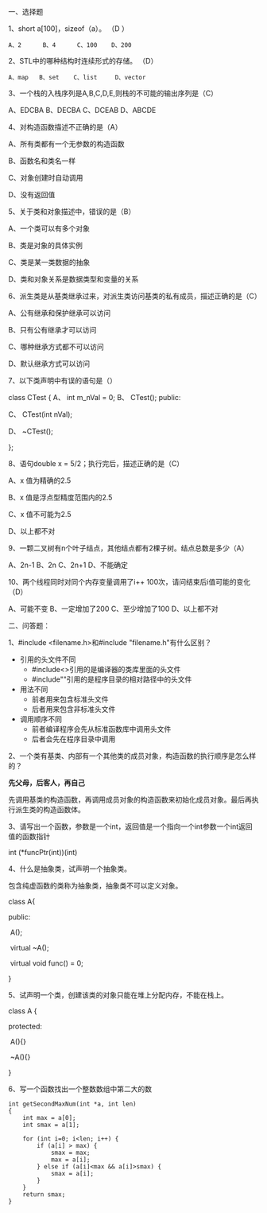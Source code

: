 一、选择题

1、short a[100]，sizeof（a）。  （D ）

    A、2      B、4      C、100    D、200

2、STL中的哪种结构时连续形式的存储。 （D）

    A、map   B、set    C、list     D、vector

3、一个栈的入栈序列是A,B,C,D,E,则栈的不可能的输出序列是（C）

   A、EDCBA  B、DECBA   C、DCEAB   D、ABCDE

4、对构造函数描述不正确的是（A）

   A、所有类都有一个无参数的构造函数

   B、函数名和类名一样

   C、对象创建时自动调用

   D、没有返回值

5、关于类和对象描述中，错误的是（B）

   A、一个类可以有多个对象

   B、类是对象的具体实例

   C、类是某一类数据的抽象

   D、类和对象关系是数据类型和变量的关系

6、派生类是从基类继承过来，对派生类访问基类的私有成员，描述正确的是（C）

   A、公有继承和保护继承可以访问

   B、只有公有继承才可以访问

   C、哪种继承方式都不可以访问

   D、默认继承方式可以访问

7、以下类声明中有误的语句是（）

 class CTest {
 A、 int m_nVal = 0;
 B、 CTest();
public:

 C、 CTest(int nVal);

 D、 ~CTest();

 };

8、语句double x = 5/2；执行完后，描述正确的是（C）

   A、x 值为精确的2.5

   B、x 值是浮点型精度范围内的2.5

   C、x 值不可能为2.5

   D、以上都不对

9、一颗二叉树有n个叶子结点，其他结点都有2棵子树。结点总数是多少（A）

   A、2n-1     B、2n     C、2n+1     D、不能确定

10、两个线程同时对同个内存变量调用了i++ 100次，请问结束后i值可能的变化（D）

 A、可能不变 B、一定增加了200
 C、至少增加了100 D、以上都不对

二、问答题：

1、#include <filename.h>和#include "filename.h"有什么区别？

- 引用的头文件不同
  - #include<>引用的是编译器的类库里面的头文件
  - #include""引用的是程序目录的相对路径中的头文件
- 用法不同
  - 前者用来包含标准头文件
  - 后者用来包含非标准头文件
- 调用顺序不同
  - 前者编译程序会先从标准函数库中调用头文件
  - 后者会先在程序目录中调用

2、一个类有基类、内部有一个其他类的成员对象，构造函数的执行顺序是怎么样的？

**先父母，后客人，再自己**

先调用基类的构造函数，再调用成员对象的构造函数来初始化成员对象。最后再执行派生类的构造函数体。



3、请写出一个函数，参数是一个int，返回值是一个指向一个int参数一个int返回值的函数指针

int (*funcPtr(int))(int)



4、什么是抽象类，试声明一个抽象类。

包含纯虚函数的类称为抽象类，抽象类不可以定义对象。

class A{

public:

​	A();

​	virtual ~A();

​	virtual void func() = 0;

}

5、试声明一个类，创建该类的对象只能在堆上分配内存，不能在栈上。

class A {

protected:

​	A(){}

​	~A(){}

}

6、写一个函数找出一个整数数组中第二大的数

```
int getSecondMaxNum(int *a, int len)
{
	int max = a[0];
	int smax = a[1];
	
	for (int i=0; i<len; i++) {
		if (a[i] > max) {
			smax = max;
			max = a[i];
		} else if (a[i]<max && a[i]>smax) {
			smax = a[i];
		}
	}
	return smax;
}
```

